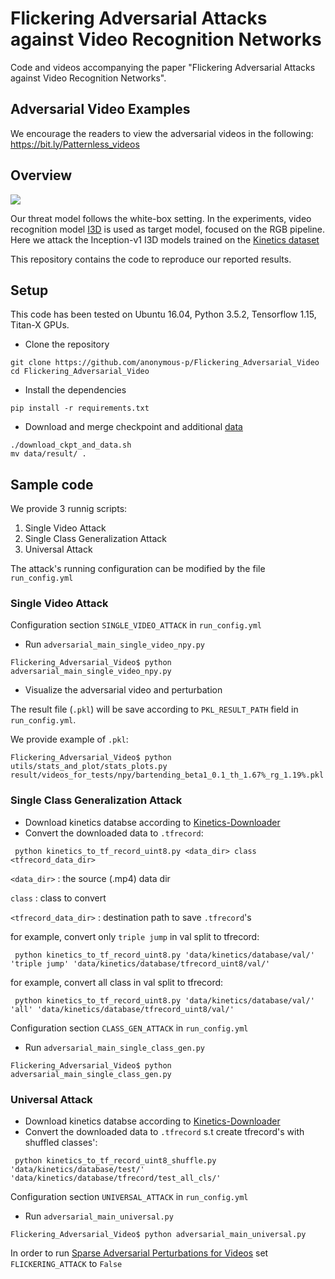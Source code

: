# Flickering Adversarial Attacks against Video Recognition Networks
Code and videos accompanying the paper "Flickering Adversarial Attacks against Video Recognition Networks".


## Adversarial Video Examples
We encourage the readers to view the adversarial videos in the following:
https://bit.ly/Patternless_videos


## Overview
![](bartending_beta1_0.1_th_1.67__rg_1.19.gif)

Our threat model follows the white-box setting. In the experiments,
video recognition model [I3D](https://arxiv.org/abs/1705.07750) is used as target model,
focused on the RGB pipeline.
Here we attack the Inception-v1 I3D models trained on the
[Kinetics dataset](www.deepmind.com/kinetics) 

This repository contains the code to reproduce our reported results.


## Setup

This code has been tested on Ubuntu 16.04, Python 3.5.2, Tensorflow 1.15, Titan-X GPUs.

- Clone the repository 

```
git clone https://github.com/anonymous-p/Flickering_Adversarial_Video
cd Flickering_Adversarial_Video

```

- Install the dependencies
```
pip install -r requirements.txt
```

- Download and merge checkpoint and additional [data](https://www.dropbox.com/sh/ilbsy3bwk5k5tn4/AADxk11U_EDalu467igLfX2wa?dl=0) 
   
```
./download_ckpt_and_data.sh
mv data/result/ .
```
   
## Sample code

We provide 3 runnig scripts:

1. Single Video Attack
2. Single Class Generalization Attack
3. Universal Attack

The attack's running configuration can be modified by the file `run_config.yml`


### Single Video Attack

Configuration section `SINGLE_VIDEO_ATTACK` in `run_config.yml`
- Run `adversarial_main_single_video_npy.py`
```
Flickering_Adversarial_Video$ python adversarial_main_single_video_npy.py
```

- Visualize the adversarial video and perturbation

The result file (`.pkl`) will be save according to `PKL_RESULT_PATH` field in `run_config.yml`.

We provide example of `.pkl`:
```
Flickering_Adversarial_Video$ python utils/stats_and_plot/stats_plots.py result/videos_for_tests/npy/bartending_beta1_0.1_th_1.67%_rg_1.19%.pkl
```

### Single Class Generalization Attack

- Download kinetics databse according to [Kinetics-Downloader](data/kinetics/README.md)
- Convert the downloaded data to `.tfrecord`:

```
 python kinetics_to_tf_record_uint8.py <data_dir> class <tfrecord_data_dir> 
```
`<data_dir>` : the source (.mp4) data dir 

`class` : class to convert

 `<tfrecord_data_dir>` : destination path to save `.tfrecord`'s
 

for example, convert only `triple jump` in val split to tfrecord:  

```
 python kinetics_to_tf_record_uint8.py 'data/kinetics/database/val/' 'triple jump' 'data/kinetics/database/tfrecord_uint8/val/' 
```

for example, convert all class in val split to tfrecord:  

```
 python kinetics_to_tf_record_uint8.py 'data/kinetics/database/val/' 'all' 'data/kinetics/database/tfrecord_uint8/val/' 
```

Configuration section `CLASS_GEN_ATTACK` in `run_config.yml`
- Run `adversarial_main_single_class_gen.py`
```
Flickering_Adversarial_Video$ python adversarial_main_single_class_gen.py
```

### Universal Attack

- Download kinetics databse according to [Kinetics-Downloader](data/kinetics/README.md)
- Convert the downloaded data to `.tfrecord` s.t create tfrecord's with shuffled classes':

```
 python kinetics_to_tf_record_uint8_shuffle.py 'data/kinetics/database/test/' 'data/kinetics/database/tfrecord/test_all_cls/' 
```
Configuration section `UNIVERSAL_ATTACK` in `run_config.yml`
- Run `adversarial_main_universal.py`
```
Flickering_Adversarial_Video$ python adversarial_main_universal.py
```
In order to run [Sparse Adversarial Perturbations for Videos]( https://arxiv.org/pdf/1803.02536.pdf) 
set `FLICKERING_ATTACK` to `False`